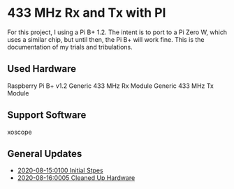 # 433 MHz Rx and Tx with PI

For this project, I using a Pi B+ 1.2.  The intent is to port to a Pi Zero W, which uses a similar chip, but until then, the Pi B+ will work fine.  This is the documentation of my trials and tribulations.

## Used Hardware
Raspberry Pi B+ v1.2
Generic 433 MHz Rx Module
Generic 433 MHz Tx Module

## Support Software
xoscope

## General Updates

- [2020-08-15:0100 Initial Stpes](./updates/202008150100/update.md)
- [2020-08-16:0005 Cleaned Up Hardware](./updates/202008160005/update.md)
